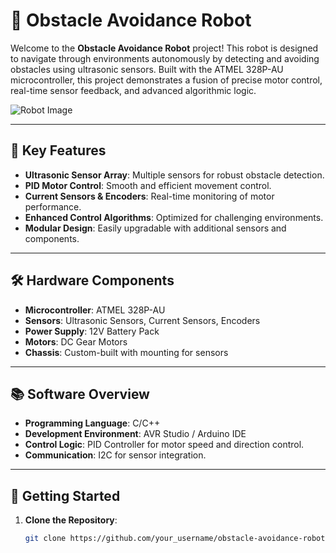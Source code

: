 # 🚗 Obstacle Avoidance Robot

Welcome to the **Obstacle Avoidance Robot** project! This robot is designed to navigate through environments autonomously by detecting and avoiding obstacles using ultrasonic sensors. Built with the ATMEL 328P-AU microcontroller, this project demonstrates a fusion of precise motor control, real-time sensor feedback, and advanced algorithmic logic.

![Robot Image](path_to_your_robot_image.png)

---

## 🌟 Key Features

- **Ultrasonic Sensor Array**: Multiple sensors for robust obstacle detection.
- **PID Motor Control**: Smooth and efficient movement control.
- **Current Sensors & Encoders**: Real-time monitoring of motor performance.
- **Enhanced Control Algorithms**: Optimized for challenging environments.
- **Modular Design**: Easily upgradable with additional sensors and components.

---

## 🛠️ Hardware Components

- **Microcontroller**: ATMEL 328P-AU
- **Sensors**: Ultrasonic Sensors, Current Sensors, Encoders
- **Power Supply**: 12V Battery Pack
- **Motors**: DC Gear Motors
- **Chassis**: Custom-built with mounting for sensors

---

## 📚 Software Overview

- **Programming Language**: C/C++
- **Development Environment**: AVR Studio / Arduino IDE
- **Control Logic**: PID Controller for motor speed and direction control.
- **Communication**: I2C for sensor integration.

---

## 🚀 Getting Started

1. **Clone the Repository**:
   ```bash
   git clone https://github.com/your_username/obstacle-avoidance-robot.git
